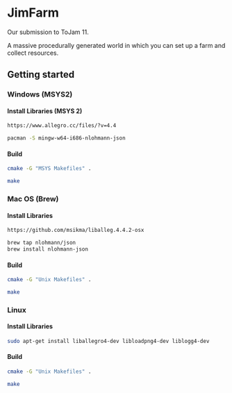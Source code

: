 # JimFarm

Our submission to ToJam 11.

A massive procedurally generated world in which you can set up a farm and collect resources.

## Getting started

### Windows (MSYS2)

#### Install Libraries (MSYS 2)

```bash
https://www.allegro.cc/files/?v=4.4
```

```bash
pacman -S mingw-w64-i686-nlohmann-json
```

#### Build

```bash
cmake -G "MSYS Makefiles" .
```

```bash
make
```

### Mac OS (Brew)

#### Install Libraries

```bash
https://github.com/msikma/liballeg.4.4.2-osx
```

```bash
brew tap nlohmann/json
brew install nlohmann-json
```

#### Build

```bash
cmake -G "Unix Makefiles" .
```

```bash
make
```

### Linux

#### Install Libraries

```bash
sudo apt-get install liballegro4-dev libloadpng4-dev liblogg4-dev
```

#### Build

```bash
cmake -G "Unix Makefiles" .
```

```bash
make
```
